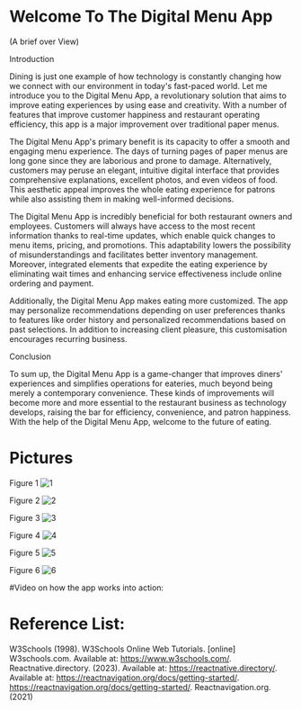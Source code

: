 
# Welcome To The Digital Menu App
(A brief over View)

Introduction

Dining is just one example of how technology is constantly changing how we connect with our environment in today's fast-paced world. Let me introduce you to the Digital Menu App, a revolutionary solution that aims to improve eating experiences by using ease and creativity. With a number of features that improve customer happiness and restaurant operating efficiency, this app is a major improvement over traditional paper menus.

The Digital Menu App's primary benefit is its capacity to offer a smooth and engaging menu experience. The days of turning pages of paper menus are long gone since they are laborious and prone to damage. Alternatively, customers may peruse an elegant, intuitive digital interface that provides comprehensive explanations, excellent photos, and even videos of food. This aesthetic appeal improves the whole eating experience for patrons while also assisting them in making well-informed decisions.

The Digital Menu App is incredibly beneficial for both restaurant owners and employees. Customers will always have access to the most recent information thanks to real-time updates, which enable quick changes to menu items, pricing, and promotions. This adaptability lowers the possibility of misunderstandings and facilitates better inventory management. Moreover, integrated elements that expedite the eating experience by eliminating wait times and enhancing service effectiveness include online ordering and payment.

Additionally, the Digital Menu App makes eating more customized. The app may personalize recommendations depending on user preferences thanks to features like order history and personalized recommendations based on past selections. In addition to increasing client pleasure, this customisation encourages recurring business.

Conclusion

To sum up, the Digital Menu App is a game-changer that improves diners' experiences and simplifies operations for eateries, much beyond being merely a contemporary convenience. These kinds of improvements will become more and more essential to the restaurant business as technology develops, raising the bar for efficiency, convenience, and patron happiness. With the help of the Digital Menu App, welcome to the future of eating.

# Pictures

Figure 1 
![1](https://github.com/user-attachments/assets/5dc925d7-7629-48af-a161-d9c861093f5d)


Figure 2
![2](https://github.com/user-attachments/assets/21b78cbf-de71-4e7e-92bf-a1608a43a7b8)



Figure 3 
![3](https://github.com/user-attachments/assets/6d6b6222-9ee3-4840-bf1c-f3ddbd428c7b)


Figure 4
![4](https://github.com/user-attachments/assets/97ac09ba-4300-459e-95e0-c4a88924636f)



Figure 5 
![5](https://github.com/user-attachments/assets/b66a9f16-e810-4861-9add-c1ebda61ceab)



Figure 6
![6](https://github.com/user-attachments/assets/6145c740-82b6-41eb-aaa5-8e979b44937b)



#Video on how the app works into action:

# Reference List:
W3Schools (1998). W3Schools Online Web Tutorials. [online] W3schools.com. Available at: https://www.w3schools.com/. Reactnative.directory. (2023). Available at: https://reactnative.directory/. Available at: https://reactnavigation.org/docs/getting-started/. https://reactnavigation.org/docs/getting-started/. Reactnavigation.org. (2021)
